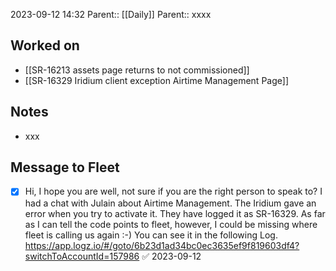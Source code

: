 2023-09-12 14:32
Parent:: [[Daily]] 
Parent:: xxxx








## Worked on

- [[SR-16213 assets page returns to not commissioned]]
- [[SR-16329 Iridium client exception Airtime Management Page]]

## Notes

- xxx

## Message to Fleet

- [x] Hi, I hope you are well, not sure if you are the right person to speak to? I had a chat with Julain about Airtime Management. The Iridium gave an error when you try to activate it. They have logged it as SR-16329. As far as I can tell the code points to fleet, however, I could be missing where fleet is calling us again :-) You can see it in the following Log. https://app.logz.io/#/goto/6b23d1ad34bc0ec3635ef9f819603df4?switchToAccountId=157986 ✅ 2023-09-12





